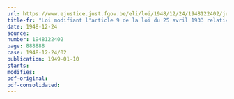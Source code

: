 ```yaml
---
url: https://www.ejustice.just.fgov.be/eli/loi/1948/12/24/1948122402/justel
title-fr: "Loi modifiant l'article 9 de la loi du 25 avril 1933 relative à la pension du personnel communal"
date: 1948-12-24
source:
number: 1948122402
page: 888888
case: 1948-12-24/02
publication: 1949-01-10
starts:
modifies:
pdf-original:
pdf-consolidated:
---
```


